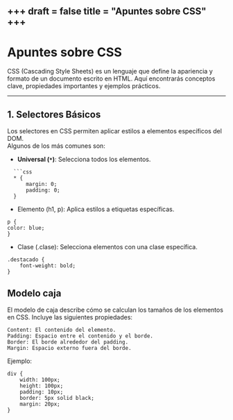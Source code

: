 +++
draft =  false
title = "Apuntes sobre CSS"
+++
---
# Apuntes sobre CSS

CSS (Cascading Style Sheets) es un lenguaje que define la apariencia y formato de un documento escrito en HTML. Aquí encontrarás conceptos clave, propiedades importantes y ejemplos prácticos.

---

## 1. **Selectores Básicos**
Los selectores en CSS permiten aplicar estilos a elementos específicos del DOM.  
Algunos de los más comunes son:

- **Universal (`*`)**: Selecciona todos los elementos.
```
  ```css
  * {
      margin: 0;
      padding: 0;
  }
 ```

- Elemento (h1, p): Aplica estilos a etiquetas específicas.
```
p {
color: blue;
}
```


- Clase (.clase): Selecciona elementos con una clase específica.
```
.destacado {
    font-weight: bold;
}
```

## Modelo caja

El modelo de caja describe cómo se calculan los tamaños de los elementos en CSS.
Incluye las siguientes propiedades:

    Content: El contenido del elemento.
    Padding: Espacio entre el contenido y el borde.
    Border: El borde alrededor del padding.
    Margin: Espacio externo fuera del borde.

Ejemplo:

```
div {
    width: 100px;
    height: 100px;
    padding: 10px;
    border: 5px solid black;
    margin: 20px;
}
```